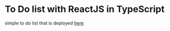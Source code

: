 # To Do list with ReactJS in TypeScript
simple to do list that is deployed [here](https://todolistreactts.netlify.app/)
